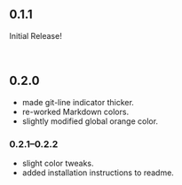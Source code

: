 ## 0.1.1

Initial Release!

<br/>

## 0.2.0

  * made git-line indicator thicker.
  * re-worked Markdown colors.
  * slightly modified global orange color.

### 0.2.1&ndash;0.2.2

  * slight color tweaks.
  * added installation instructions to readme.
